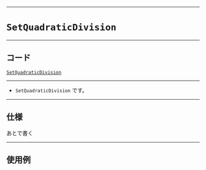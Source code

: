_____

# `SetQuadraticDivision`

_____

## コード

[`SetQuadraticDivision`](https://github.com/titan-23/Library_py/blob/main/DataStructures/Set/SetQuadraticDivision.py)
<!-- code=https://github.com/titan-23/Library_py/blob/main/DataStructures\Set\SetQuadraticDivision.py -->

_____

- `SetQuadraticDivision` です。

_____

## 仕様

あとで書く

_____

## 使用例

```python
```


